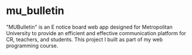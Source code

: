 # mu_bulletin
 "MUBulletin" is an E notice board web app designed for Metropolitan University to provide an efficient and effective communication platform for CR, teachers, and students. This project I built as part of my web programming course. 
